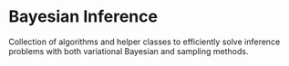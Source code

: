 # Bayesian Inference
Collection of algorithms and helper classes to efficiently solve inference problems with both variational Bayesian and sampling methods.

